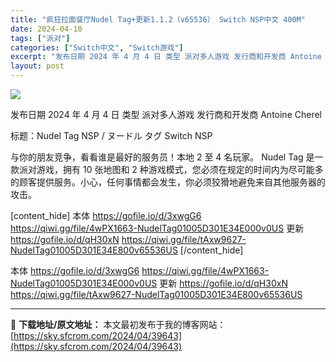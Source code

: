 ```yaml
---
title: "疯狂拉面餐厅Nudel Tag+更新1.1.2（v65536） Switch NSP中文 400M"
date: 2024-04-10
tags: ["派对"]
categories: ["Switch中文", "Switch游戏"]
excerpt: "发布日期 2024 年 4 月 4 日 类型 派对多人游戏 发行商和开发商 Antoine Cherel 标题：Nudel Tag NSP / ヌードル タグ Switch NSP 与你的朋友竞争，看看谁是最好的服务员！本地 2 至 4 名玩家。 Nudel Tag 是一款派对游戏，拥有 10 张地&hellip;"
layout: post
---
```


<img class="aligncenter" src="https://sky.sfcrom.com/wp-content/uploads/2024/04/20240410085531-a0285.png"/>

	
发布日期	2024 年 4 月 4 日
类型	派对多人游戏
发行商和开发商 Antoine Cherel

标题：Nudel Tag NSP / ヌードル タグ Switch NSP

与你的朋友竞争，看看谁是最好的服务员！本地 2 至 4 名玩家。
Nudel Tag 是一款派对游戏，拥有 10 张地图和 2 种游戏模式，您必须在规定的时间内为尽可能多的顾客提供服务。小心，任何事情都会发生，你必须狡猾地避免来自其他服务器的攻击。

[content_hide]
本体
https://gofile.io/d/3xwgG6
https://qiwi.gg/file/4wPX1663-NudelTag01005D301E34E000v0US
更新
https://gofile.io/d/qH30xN
https://qiwi.gg/file/tAxw9627-NudelTag01005D301E34E800v65536US
[/content_hide]

<!--wechatfans start-->
本体
https://gofile.io/d/3xwgG6
https://qiwi.gg/file/4wPX1663-NudelTag01005D301E34E000v0US
更新
https://gofile.io/d/qH30xN
https://qiwi.gg/file/tAxw9627-NudelTag01005D301E34E800v65536US
<!--wechatfans end-->


---
📖 **下载地址/原文地址：** 本文最初发布于我的博客网站：[https://sky.sfcrom.com/2024/04/39643](https://sky.sfcrom.com/2024/04/39643)
